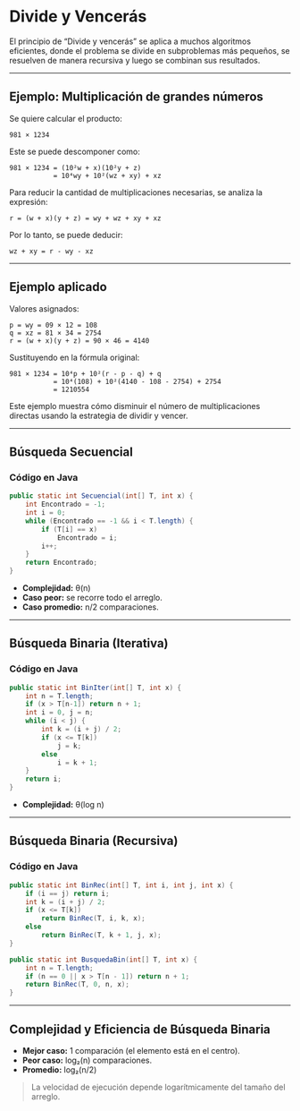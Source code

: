 
# Divide y Vencerás

El principio de “Divide y vencerás” se aplica a muchos algoritmos eficientes, donde el problema se divide en subproblemas más pequeños, se resuelven de manera recursiva y luego se combinan sus resultados.

---

## Ejemplo: Multiplicación de grandes números

Se quiere calcular el producto:

```
981 × 1234
```

Este se puede descomponer como:

```
981 × 1234 = (10²w + x)(10²y + z)
           = 10⁴wy + 10²(wz + xy) + xz
```

Para reducir la cantidad de multiplicaciones necesarias, se analiza la expresión:

```
r = (w + x)(y + z) = wy + wz + xy + xz
```

Por lo tanto, se puede deducir:

```
wz + xy = r - wy - xz
```

---

## Ejemplo aplicado

Valores asignados:

```
p = wy = 09 × 12 = 108
q = xz = 81 × 34 = 2754
r = (w + x)(y + z) = 90 × 46 = 4140
```

Sustituyendo en la fórmula original:

```
981 × 1234 = 10⁴p + 10²(r - p - q) + q
           = 10⁴(108) + 10²(4140 - 108 - 2754) + 2754
           = 1210554
```

Este ejemplo muestra cómo disminuir el número de multiplicaciones directas usando la estrategia de dividir y vencer.

---

## Búsqueda Secuencial

### Código en Java

```java
public static int Secuencial(int[] T, int x) {
    int Encontrado = -1;
    int i = 0;
    while (Encontrado == -1 && i < T.length) {
        if (T[i] == x)
            Encontrado = i;
        i++;
    }
    return Encontrado;
}
```

- **Complejidad:** θ(n)
- **Caso peor:** se recorre todo el arreglo.
- **Caso promedio:** n/2 comparaciones.

---

## Búsqueda Binaria (Iterativa)

### Código en Java

```java
public static int BinIter(int[] T, int x) {
    int n = T.length;
    if (x > T[n-1]) return n + 1;
    int i = 0, j = n;
    while (i < j) {
        int k = (i + j) / 2;
        if (x <= T[k])
            j = k;
        else
            i = k + 1;
    }
    return i;
}
```

- **Complejidad:** θ(log n)

---

## Búsqueda Binaria (Recursiva)

### Código en Java

```java
public static int BinRec(int[] T, int i, int j, int x) {
    if (i == j) return i;
    int k = (i + j) / 2;
    if (x <= T[k])
        return BinRec(T, i, k, x);
    else
        return BinRec(T, k + 1, j, x);
}

public static int BusquedaBin(int[] T, int x) {
    int n = T.length;
    if (n == 0 || x > T[n - 1]) return n + 1;
    return BinRec(T, 0, n, x);
}
```

---

## Complejidad y Eficiencia de Búsqueda Binaria

- **Mejor caso:** 1 comparación (el elemento está en el centro).
- **Peor caso:** log₂(n) comparaciones.
- **Promedio:** log₂(n/2)

> La velocidad de ejecución depende logarítmicamente del tamaño del arreglo.